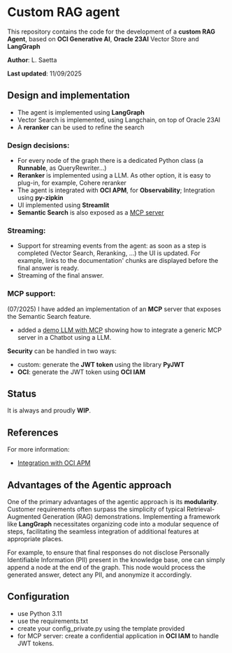 # Custom RAG agent
This repository contains the code for the development of a **custom RAG Agent**, based on **OCI Generative AI**, **Oracle 23AI** Vector Store and **LangGraph**

**Author**: L. Saetta

**Last updated**: 11/09/2025

## Design and implementation
* The agent is implemented using **LangGraph**
* Vector Search is implemented, using Langchain, on top of Oracle 23AI
* A **reranker** can be used to refine the search

### Design decisions:
* For every node of the graph there is a dedicated Python class (a **Runnable**, as QueryRewriter...)
* **Reranker** is implemented using a LLM. As other option, it is easy to plug-in, for example, Cohere reranker
* The agent is integrated with **OCI APM**, for **Observability**; Integration using **py-zipkin**
* UI implemented using **Streamlit**
* **Semantic Search** is also exposed as a [MCP server](./mcp_semantic_search_with_iam.py) 

### Streaming:
* Support for streaming events from the agent: as soon as a step is completed (Vector Search, Reranking, ...) the UI is updated.
For example, links to the documentation' chunks are displayed before the final answer is ready.
* Streaming of the final answer.

### MCP support:
(07/2025) I have added an implementation of an **MCP** server that exposes the Semantic Search feature.
* added a [demo LLM with MCP](./ui_mcp_agent.py) showing how to integrate a generic MCP server in a Chatbot using a LLM.

**Security** can be handled in two ways:
* custom: generate the **JWT token** using the library **PyJWT**
* **OCI**: generate the JWT token using **OCI IAM**

## Status
It is always and proudly **WIP**.

## References
For more information:
* [Integration with OCI APM](https://luigi-saetta.medium.com/enhancing-observability-in-rag-solutions-with-oracle-cloud-6f93b2675f40)

## Advantages of the Agentic approach
One of the primary advantages of the agentic approach is its **modularity**. 
Customer requirements often surpass the simplicity of typical Retrieval-Augmented Generation (RAG) demonstrations. Implementing a framework like **LangGraph** necessitates organizing code into a modular sequence of steps, facilitating the seamless integration of additional features at appropriate places.​

For example, to ensure that final responses do not disclose Personally Identifiable Information (PII) present in the knowledge base, one can simply append a node at the end of the graph. This node would process the generated answer, detect any PII, and anonymize it accordingly.

## Configuration
* use Python 3.11
* use the requirements.txt
* create your config_private.py using the template provided
* for MCP server: create a confidential application in **OCI IAM** to handle JWT tokens.

